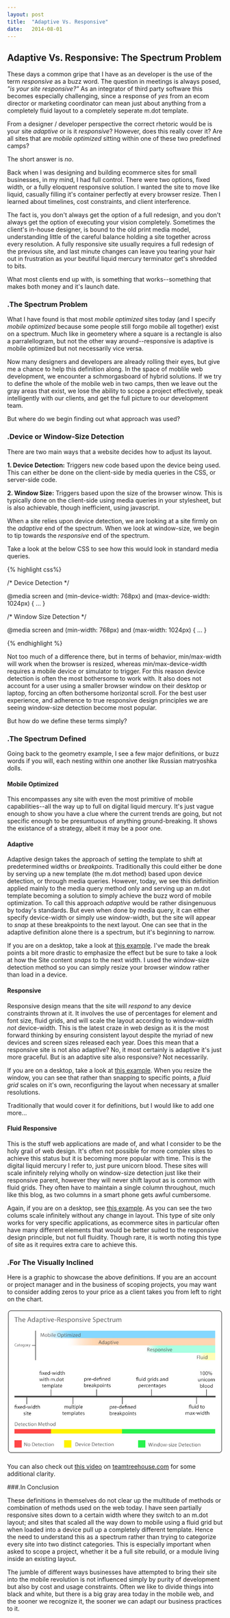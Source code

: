 ```yaml
---
layout: post
title:  "Adaptive Vs. Responsive"
date:   2014-08-01 
---
```


## Adaptive Vs. Responsive: The Spectrum Problem

These days a common gripe that I have as an developer is the use of the term *responsive* as a buzz word. The question  in meetings is always posed, *"is your site responsive?"* As an integrator of third party software this becomes especially challenging, since a response of *yes* from an ecom director or marketing coordinator can mean just about anything from a completely fluid layout to a completely seperate m.dot template. 

From a designer / developer perspective the correct rhetoric would be is your site *adaptive* or is it *responsive*? However, does this really cover it? Are all sites that are *mobile optimized* sitting within one of these two predefined camps?

The short answer is *no*. 

Back when I was designing and building ecommerce sites for small businesses, in my mind, I had full control. There were two options, fixed width, or a fully eloquent responsive solution. I wanted the site to move like liquid, casually filling it's container perfectly at every browser resize. Then I learned about timelines, cost constraints, and client interference.

The fact is, you don't always get the option of a full redesign, and you don't always get the option of executing your vision completely. Sometimes the client's in-house designer, is bound to the old print media model, understanding little of the careful balance holding a site together across every resolution. A fully responsive site usually requires a full redesign of the previous site, and last minute changes can leave you tearing your hair out in frustration as your beutiful liquid mercury terminator get's shredded to bits. 

What most clients end up with, is something that works--something that makes both money and it's launch date.

### .The Spectrum Problem

What I have found is that most *mobile optimized* sites today (and I specify *mobile optimized* because some people still forgo mobile all together) exist on a spectrum. Much like in geometery where a square is a rectangle is also a parralellogram, but not the other way around--responsive is adaptive is mobile optimized but not necessarily vice versa.

Now many designers and developers are already rolling their eyes, but give me a chance to help this definition along. In the space of moblile web development, we encounter a schmorgasboard of hybrid solutions. If we try to define the whole of the mobile web in two camps, then we leave out the gray areas that exist, we lose the ability to scope a project effectively, speak intelligently with our clients, and get the full picture to our development team.

But where do we begin finding out what approach was used?

### .Device or Window-Size Detection

There are two main ways that a website decides how to adjust its layout.

**1. Device Detection:** Triggers new code based upon the device being used. This can either be done on the client-side by media queries in the CSS, or server-side code.

**2. Window Size:** Triggers based upon the size of the browser winow. This is typically done on the client-side using media queries in your stylesheet, but is also achievable, though inefficient, using javascript.

When a site relies upon device detection, we are looking at a site firmly on the *adaptive* end of the spectrum. When we look at window-size, we begin to tip towards the *responsive* end of the spectrum.

Take a look at the below CSS to see how this would look in standard media queries.

{% highlight css%}

/* Device Detection */

@media screen and (min-device-width: 768px) and (max-device-width: 1024px) { ... }

/* Window Size Detection */

@media screen and (min-width: 768px) and (max-width: 1024px) { ... }

{% endhighlight %}

Not too much of a difference there, but in terms of behavior, min/max-width will work when the browser is resized, whereas min/max-device-width requires a mobile device or simulator to trigger. For this reason device detection is often the most bothersome to work with. It also does not account for a user using a smaller browser window on their desktop or laptop, forcing an often bothersome horizontal scroll. For the best user experience, and adherence to true responsive design principles we are seeing window-size detection become most popular.

But how do we define these terms simply?

### .The Spectrum Defined

Going back to the geometry example, I see a few major definitions, or buzz words if you will, each nesting within one another like Russian matryoshka dolls.


#### Mobile Optimized

This encompasses any site with even the most primitive of mobile capabilities--all the way up to full on digital liquid mercury. It's just vague enough to show you have a clue where the current trends are going, but not specific enough to be presumtuous of anything ground-breaking. It shows the existance of a strategy, albeit it may be a poor one.


#### Adaptive

Adaptive design takes the approach of setting the template to shift at predetermined widths or *breakpoints*. Traditionally this could either be done by serving up a new template (the m.dot method) based upon device detection, or through media queries. However, today, we see this definition applied mainly to the media query method only and serving up an m.dot template becoming a solution to simply achieve the buzz word of mobile optimization. To call this approach *adaptive* would be rather disingenuous by today's standards. But even when done by media query, it can either specify device-width or simply use window-width, but the site will appear to *snap* at these breakpoints to the next layout. One can see that in the adaptive definition alone there is a spectrum, but it's beginning to narrow.

If you are on a desktop, take a look at <a href="http://jsfiddle.net/mrispoli24/E2xsr/6/embedded/result/" target="_blank">this example</a>. I've made the break points a bit more drastic to emphasize the effect but be sure to take a look at how the Site content *snaps* to the next width. I used the window-size detection method so you can simply resize your browser window rather than load in a device.


#### Responsive

Responsive design means that the site will *respond* to any device constraints thrown at it. It involves the use of percentages for element and font size, fluid grids, and will scale the layout according to window-width *not* device-width. This is the latest craze in web design as it is the most forward thinking by ensuring consistent layout despite the myriad of new devices and screen sizes released each year. Does this mean that a responsive site is not also adaptive? No, it most certainly is adaptive it's just more graceful. But is an adaptive site also responsive? Not necessarily.  

If you are on a desktop, take a look at <a href="http://jsfiddle.net/mrispoli24/9L9wk/8/embedded/result/" target="_blank">this example</a>. When you resize the window, you  can see that rather than snapping to specific points, a *fluid grid* scales on it's own, reconfiguring the layout when necessary at smaller resolutions. 

Traditionally that would cover it for definitions, but I would like to add one more...


#### Fluid Responsive

This is the stuff web applications are made of, and what I consider to be the holy grail of web design. It's often not possible for more complex sites to achieve this status but it is becoming more popular with time. This is the digital liquid mercury I refer to, just pure unicorn blood. These sites will scale infinitely relying wholly on window-size detection just like their responsive parent, however they will never shift layout as is common with fluid grids. They often have to maintain a single column throughout, much like this blog, as two columns in a smart phone gets awful cumbersome.

Again, if you are on a desktop, see <a href="http://jsfiddle.net/mrispoli24/L5tDz/embedded/result/" target="_blank">this example</a>. As you can see the two colums scale infinitely without any change in layout. This type of site only works for very specific applications, as ecommerce sites in particular often have many different elements that would be better suited to the responsive design principle, but not full fluidity. Though rare, it is worth noting this type of site as it requires extra care to achieve this.

### .For The Visually Inclined

Here is a graphic to showcase the above definitions. If you are an account or project manager and in the business of scoping projects, you may want to consider adding zeros to your price as a client takes you from left to right on the chart.

<img class="elastic" src="/images/adaptive-responsive-spectrum.jpg" alt="the adaptive responsive spectrum chart">

You can also check out <a href="http://teamtreehouse.com/library/build-a-responsive-website/introduction-to-responsive-web-design/fixed-fluid-adaptive-and-responsive-2" target="_blank">this video</a> on <a href="http://teamtreehouse.com" target="_blank">teamtreehouse.com</a> for some additional clarity.

###.In Conclusion

These definitions in themselves do not clear up the multitude of methods or combination of methods used on the web today. I have seen partially responsive sites down to a certain width where they switch to an m.dot layout; and sites that scaled all the way down to mobile using a fluid grid but when loaded into a device pull up a completely different template. Hence the need to understand this as a spectrum rather than trying to categorize every site into two distinct categories. This is especially important when asked to scope a project, whether it be a full site rebuild, or a module living inside an existing layout.

The jumble of different ways businesses have attempted to bring their site into the mobile revolution is not influenced simply by purity of development but also by cost and usage constraints. Often we like to divide things into black and white, but there is a big gray area today in the mobile web, and the sooner we recognize it, the sooner we can adapt our business practices to it.














